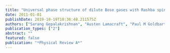 ```yaml
---
title: "Universal phase structure of dilute Bose gases with Rashba spin-orbit coupling"
date: 2011-01-01
publishDate: 2019-10-19T10:36:48.211575Z
authors: ["Sarang Gopalakrishnan", "Austen Lamacraft", "Paul M Goldbart"]
publication_types: ["2"]
abstract: ""
featured: false
publication: "*Physical Review A*"
---
```


